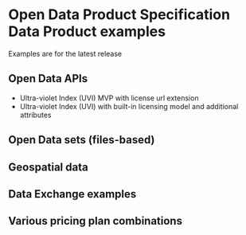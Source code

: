 # Open Data Product Specification Data Product examples

Examples are for the latest release

## Open Data APIs

- Ultra-violet Index (UVI) MVP with license url extension
- Ultra-violet Index (UVI) with built-in licensing model and additional attributes

## Open Data sets (files-based)


## Geospatial data


## Data Exchange examples


## Various pricing plan combinations
